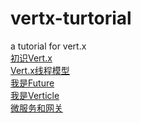 # vertx-turtorial
a tutorial for vert.x <br>
[初识Vert.x](docs/initialVertx.md)<br>
[Vert.x线程模型](docs/threadModel.md)<br>
[我是Future](docs/ImFuture.md)<br>
[我是Verticle](docs/verticle_1.md)<br>
[微服务和网关](docs/misc_gateway.md)<br>